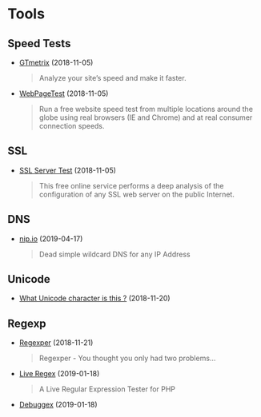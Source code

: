 # Tools

## Speed Tests

- [GTmetrix](https://gtmetrix.com) (2018-11-05)

  > Analyze your site’s speed and make it faster.

- [WebPageTest](https://www.webpagetest.org) (2018-11-05)

  > Run a free website speed test from multiple locations around the globe using real browsers (IE and Chrome) and at real consumer connection speeds.

## SSL

- [SSL Server Test](https://www.ssllabs.com/ssltest/) (2018-11-05)

  > This free online service performs a deep analysis of the configuration of any SSL web server on the public Internet.

## DNS

- [nip.io](https://nip.io) (2019-04-17)

  > Dead simple wildcard DNS for any IP Address

## Unicode

- [What Unicode character is this ?](http://www.babelstone.co.uk/Unicode/whatisit.html) (2018-11-20)

## Regexp

- [Regexper](https://regexper.com) (2018-11-21)

  > Regexper - You thought you only had two problems…

- [Live Regex](https://www.phpliveregex.com) (2019-01-18)

  > A Live Regular Expression Tester for PHP

- [Debuggex](https://www.debuggex.com) (2019-01-18)
